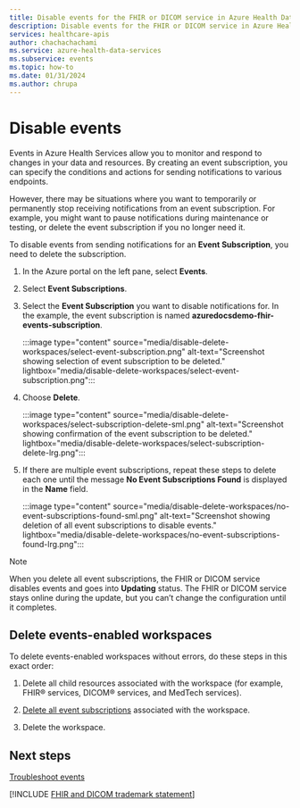 ```yaml
---
title: Disable events for the FHIR or DICOM service in Azure Health Data Services
description: Disable events for the FHIR or DICOM service in Azure Health Services by deleting an event subscription. Learn why and how to stop sending notifications from your data and resources.
services: healthcare-apis
author: chachachachami
ms.service: azure-health-data-services
ms.subservice: events
ms.topic: how-to
ms.date: 01/31/2024
ms.author: chrupa
---
```


# Disable events

Events in Azure Health Services allow you to monitor and respond to changes in your data and resources. By creating an event subscription, you can specify the conditions and actions for sending notifications to various endpoints.

However, there may be situations where you want to temporarily or permanently stop receiving notifications from an event subscription. For example, you might want to pause notifications during maintenance or testing, or delete the event subscription if you no longer need it. 

To disable events from sending notifications for an **Event Subscription**, you need to delete the subscription.

1. In the Azure portal on the left pane, select **Events**. 

1. Select **Event Subscriptions**. 

1. Select the **Event Subscription** you want to disable notifications for. In the example, the event subscription is named **azuredocsdemo-fhir-events-subscription**.

   :::image type="content" source="media/disable-delete-workspaces/select-event-subscription.png" alt-text="Screenshot showing selection of event subscription to be deleted." lightbox="media/disable-delete-workspaces/select-event-subscription.png":::

1. Choose **Delete**.

   :::image type="content" source="media/disable-delete-workspaces/select-subscription-delete-sml.png" alt-text="Screenshot showing confirmation of the event subscription to be deleted." lightbox="media/disable-delete-workspaces/select-subscription-delete-lrg.png":::

1. If there are multiple event subscriptions, repeat these steps to delete each one until the message **No Event Subscriptions Found** is displayed in the **Name** field.

   :::image type="content" source="media/disable-delete-workspaces/no-event-subscriptions-found-sml.png" alt-text="Screenshot showing deletion of all event subscriptions to disable events." lightbox="media/disable-delete-workspaces/no-event-subscriptions-found-lrg.png":::

> [!NOTE] 
> When you delete all event subscriptions, the FHIR or DICOM service disables events and goes into **Updating** status. The FHIR or DICOM service stays online during the update, but you can’t change the configuration until it completes.

## Delete events-enabled workspaces

To delete events-enabled workspaces without errors, do these steps in this exact order:

1. Delete all child resources associated with the workspace (for example, FHIR&reg; services, DICOM&reg; services, and MedTech services).

1. [Delete all event subscriptions](#disable-events) associated with the workspace.

1. Delete the workspace.

## Next steps

[Troubleshoot events](events-troubleshooting-guide.md)

[!INCLUDE [FHIR and DICOM trademark statement](../includes/healthcare-apis-fhir-dicom-trademark.md)]
